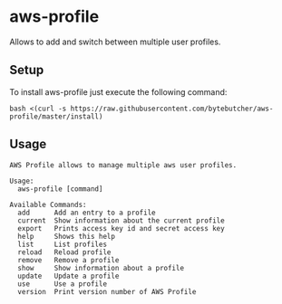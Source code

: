 # aws-profile
Allows to add and switch between multiple user profiles.

## Setup

To install aws-profile just execute the following command:
```
bash <(curl -s https://raw.githubusercontent.com/bytebutcher/aws-profile/master/install)
```

## Usage

```
AWS Profile allows to manage multiple aws user profiles.

Usage:
  aws-profile [command]

Available Commands:
  add      Add an entry to a profile
  current  Show information about the current profile
  export   Prints access key id and secret access key
  help     Shows this help
  list     List profiles
  reload   Reload profile
  remove   Remove a profile
  show     Show information about a profile
  update   Update a profile
  use      Use a profile
  version  Print version number of AWS Profile
```
